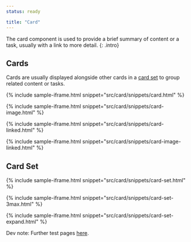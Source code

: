 ```yaml
---
status: ready

title: "Card"
---
```


The card component is used to provide a brief summary of content or a task, usually with a link to more detail. 
{: .intro}

## Cards

Cards are usually displayed alongside other cards in a [card set](/blocks/card-set/) to group related content or tasks.

{% include sample-iframe.html snippet="src/card/snippets/card.html" %}

{% include sample-iframe.html snippet="src/card/snippets/card-image.html" %}

{% include sample-iframe.html snippet="src/card/snippets/card-linked.html" %}

{% include sample-iframe.html snippet="src/card/snippets/card-image-linked.html" %}

## Card Set

{% include sample-iframe.html snippet="src/card/snippets/card-set.html" %}

{% include sample-iframe.html snippet="src/card/snippets/card-set-3max.html" %}

{% include sample-iframe.html snippet="src/card/snippets/card-set-expand.html" %}

Dev note: Further test pages [here](/ltu-components/test-pages/card-set/). 
